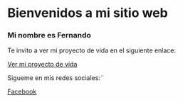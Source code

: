 # Bienvenidos a mi sitio web

### Mi nombre es Fernando 

Te invito a ver mi proyecto de vida en el siguiente enlace:

[Ver mi proyecto de vida](https://rpfernando00.github.io/web2020/proyecto_vida)

Sigueme en mis redes sociales:¨

[Facebook](https://www.facebook.com/fernando.rodriguezpichardo.52/)